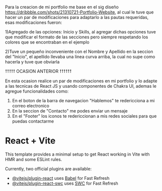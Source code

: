 Para la creacion de mi portfolio me base en el sig diseño https://dribbble.com/shots/21310721-Portfolio-Website, al cual le tuve que hacer un par de modificaciones para adaptarlo a las pautas requeridas, esas modificaciones fueron:

1)Agregado de las opciones: Inicio y Skills, al agregar dichas opciones tuve que modificar el formato de las secciones pero siempre respetando los colores que se encontraban en el ejemplo

2)Tuve un pequeño inconveniente con el Nombre y Apellido en la seccion del "Inicio", el apellido llevaba una linea curva arriba, la cual no supe como hacerla y tuve que obviarla


⭡⭡⭡⭡⭡ OCASION ANTERIOR ⭡⭡⭡⭡⭡⭡

En esta ocasion realice un par de modificaciones en mi portfolio y lo adapte a las tecnicas de React JS y usando componentes de Chakra UI, ademas le agregue funcionalidades como:

1) En el boton de la barra de navegacion "Hablemos" te redericciona a mi correo electronico
2) En la seccion de "Contacto" me podes enviar un mensaje
3) En el "Footer" los iconos te redericcionan a mis redes sociales para que puedas contactarme





































# React + Vite

This template provides a minimal setup to get React working in Vite with HMR and some ESLint rules.

Currently, two official plugins are available:

- [@vitejs/plugin-react](https://github.com/vitejs/vite-plugin-react/blob/main/packages/plugin-react/README.md) uses [Babel](https://babeljs.io/) for Fast Refresh
- [@vitejs/plugin-react-swc](https://github.com/vitejs/vite-plugin-react-swc) uses [SWC](https://swc.rs/) for Fast Refresh
